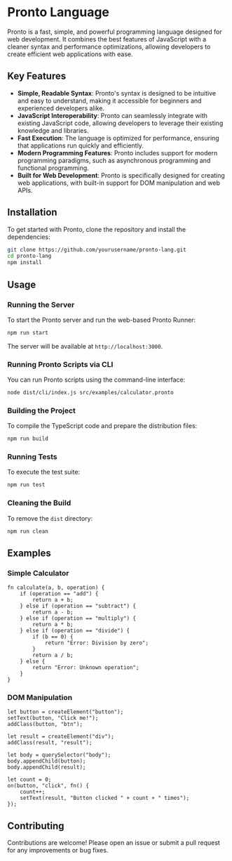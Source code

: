 # Pronto Language

Pronto is a fast, simple, and powerful programming language designed for web development. It combines the best features of JavaScript with a cleaner syntax and performance optimizations, allowing developers to create efficient web applications with ease.

## Key Features

- **Simple, Readable Syntax**: Pronto's syntax is designed to be intuitive and easy to understand, making it accessible for beginners and experienced developers alike.
- **JavaScript Interoperability**: Pronto can seamlessly integrate with existing JavaScript code, allowing developers to leverage their existing knowledge and libraries.
- **Fast Execution**: The language is optimized for performance, ensuring that applications run quickly and efficiently.
- **Modern Programming Features**: Pronto includes support for modern programming paradigms, such as asynchronous programming and functional programming.
- **Built for Web Development**: Pronto is specifically designed for creating web applications, with built-in support for DOM manipulation and web APIs.

## Installation

To get started with Pronto, clone the repository and install the dependencies:

```bash
git clone https://github.com/yourusername/pronto-lang.git
cd pronto-lang
npm install
```

## Usage

### Running the Server

To start the Pronto server and run the web-based Pronto Runner:

```bash
npm run start
```

The server will be available at `http://localhost:3000`.

### Running Pronto Scripts via CLI

You can run Pronto scripts using the command-line interface:

```bash
node dist/cli/index.js src/examples/calculator.pronto
```

### Building the Project

To compile the TypeScript code and prepare the distribution files:

```bash
npm run build
```

### Running Tests

To execute the test suite:

```bash
npm run test
```

### Cleaning the Build

To remove the `dist` directory:

```bash
npm run clean
```

## Examples

### Simple Calculator

```pronto
fn calculate(a, b, operation) {
    if (operation == "add") {
        return a + b;
    } else if (operation == "subtract") {
        return a - b;
    } else if (operation == "multiply") {
        return a * b;
    } else if (operation == "divide") {
        if (b == 0) {
            return "Error: Division by zero";
        }
        return a / b;
    } else {
        return "Error: Unknown operation";
    }
}
```

### DOM Manipulation

```pronto
let button = createElement("button");
setText(button, "Click me!");
addClass(button, "btn");

let result = createElement("div");
addClass(result, "result");

let body = querySelector("body");
body.appendChild(button);
body.appendChild(result);

let count = 0;
on(button, "click", fn() {
    count++;
    setText(result, "Button clicked " + count + " times");
});
```

## Contributing

Contributions are welcome! Please open an issue or submit a pull request for any improvements or bug fixes.